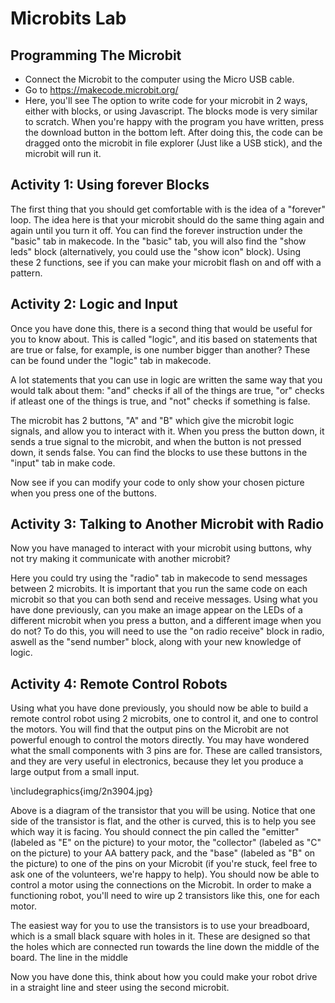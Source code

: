 # Microbits Lab
## Programming The Microbit
* Connect the Microbit to the computer using the Micro USB cable.
* Go to https://makecode.microbit.org/
* Here, you'll see The option to write code for your microbit in 2 ways, either with blocks, or using Javascript. The blocks mode is very similar to scratch.
When you're happy with the program you have written, press the download button in the bottom left. After doing this, the code can be dragged onto the microbit in file explorer (Just like a USB stick), and the microbit will run it.

## Activity 1: Using forever Blocks

The first thing that you should get comfortable with is the idea of a "forever" loop. The idea here is that your microbit should do the same thing again and again until you turn it off. You can find the forever instruction under the "basic" tab in makecode. 
In the "basic" tab, you will also find the "show leds" block (alternatively, you could use the "show icon" block). Using these 2 functions, see if you can make your microbit flash on and off with a pattern. 


## Activity 2: Logic and Input

Once you have done this, there is a second thing that would be useful for you to know about. This is called "logic", and itis based on statements that are true or false, for example, is one number bigger than another? These can be found under the "logic" tab in makecode. 

A lot statements that you can use in logic are written the same way that you would talk about them: "and" checks if all of the things are true, "or" checks if atleast one of the things is true, and "not" checks if something is false.

The microbit has 2 buttons, "A" and "B" which give the microbit logic signals, and allow you to interact with it. When you press the button down, it sends a true signal to the microbit, and when the button is not pressed down, it sends false. You can find the blocks to use these buttons in the "input" tab in make code.

Now see if you can modify your code to only show your chosen picture when you press one of the buttons.

## Activity 3: Talking to Another Microbit with Radio
Now you have managed to interact with your microbit using buttons, why not try making it communicate with another microbit?

Here you could try using the "radio" tab in makecode to send messages between 2 microbits. It is important that you run the same code on each microbit so that you can both send and receive messages. Using what you have done previously, can you make an image appear on the LEDs of a different microbit when you press a button, and a different image when you do not? To do this, you will need to use the "on radio receive" block in radio, aswell as the "send number" block, along with your new knowledge of logic.

## Activity 4: Remote Control Robots

 Using what you have done previously, you should now be able to build a remote control robot using 2 microbits, one to control it, and one to control the motors. You will find that the output pins on the Microbit are not powerful enough to control the motors directly. You may have wondered what the small components with 3 pins are for. These are called transistors, and they are very useful in electronics, because they let you produce a large output from a small input.
 
 \includegraphics{img/2n3904.jpg}
 
 Above is a diagram of the transistor that you will be using. Notice that one side of the transistor is flat, and the other is curved, this is to help you see which way it is facing. You should connect the pin called the "emitter" (labeled as "E" on the picture) to your motor, the "collector" (labeled as "C" on the picture) to your AA battery pack, and the "base" (labeled as "B" on the picture) to one of the pins on your Microbit (if you're stuck, feel free to ask one of the volunteers, we're happy to help). You should now be able to control a motor using the connections on the Microbit. In order to make a functioning robot, you'll need to wire up 2 transistors like this, one for each motor.

The easiest way for you to use the transistors is to use your breadboard, which is a small black square with holes in it. These are designed so that the holes which are connected run towards the line down the middle of the board. The line in the middle 
 
 Now you have done this, think about how you could make your robot drive in a straight line and steer using the second microbit. 
 
